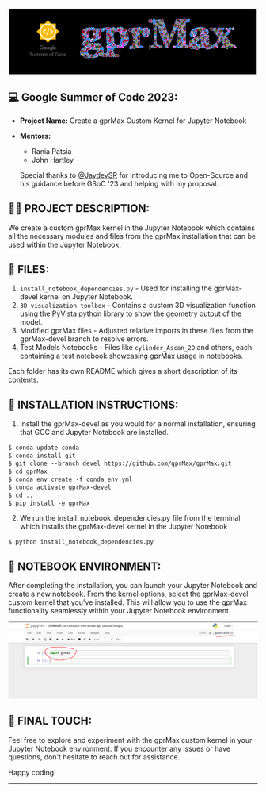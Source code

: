 <p align="center">
  <img src="media/header-f.png">
</p>

## 💻 **Google Summer of Code 2023**:


* **Project Name:** Create a gprMax Custom Kernel for Jupyter Notebook

* **Mentors:**
  - Rania Patsia
  - John Hartley

  Special thanks to [@JaydevSR](https://github.com/JaydevSR) for introducing me to Open-Source and his guidance before GSoC '23 and helping with my proposal.


## ✍🏼 **PROJECT DESCRIPTION**:

We create a custom gprMax kernel in the Jupyter Notebook which contains all the necessary modules and files from the gprMax installation that can be used within the Jupyter Notebook.

## 📂 **FILES**:

1. `install_notebook_dependencies.py` - Used for installing the gprMax-devel kernel on Jupyter Notebook.
2. `3D_visualization_toolbox` - Contains a custom 3D visualization function using the PyVista python library to show the geometry output of the model.
3. Modified gprMax files - Adjusted relative imports in these files from the gprMax-devel branch to resolve errors.
4. Test Models Notebooks - Files like `cylinder_Ascan_2D` and others, each containing a test notebook showcasing gprMax usage in notebooks.

Each folder has its own README which gives a short description of its contents.

## 🚀 **INSTALLATION INSTRUCTIONS**:

1. Install the gprMax-devel as you would for a normal installation, ensuring that GCC and Jupyter Notebook are installed.

```shell
$ conda update conda
$ conda install git
$ git clone --branch devel https://github.com/gprMax/gprMax.git
$ cd gprMax
$ conda env create -f conda_env.yml
$ conda activate gprMax-devel
$ cd ..
$ pip install -e gprMax
```
2. We run the install_notebook_dependencies.py file from the terminal which installs the gprMax-devel kernel in the Jupyter Notebook

```shell
$ python install_notebook_dependencies.py
```
## 📔 **NOTEBOOK ENVIRONMENT**:

After completing the installation, you can launch your Jupyter Notebook and create a new notebook. From the kernel options, select the gprMax-devel custom kernel that you've installed. This will allow you to use the gprMax functionality seamlessly within your Jupyter Notebook environment.

<p align="center">
  <img src="media/jupyter-demo.png">
</p>


## 🎉 **FINAL TOUCH**:

Feel free to explore and experiment with the gprMax custom kernel in your Jupyter Notebook environment. If you encounter any issues or have questions, don't hesitate to reach out for assistance.

Happy coding!

---


